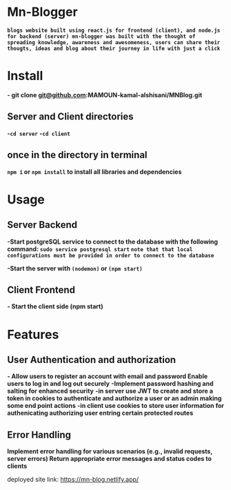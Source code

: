 # Mn-Blogger
**`blogs website built using react.js for frontend (client), and node.js for backend (server)
 mn-blogger was built with the thought of spreading knowledge, awareness and awesomeness, users can share their thougts, ideas and blog about their journey in life with just a click `**

# Install
**- git clone git@github.com:MAMOUN-kamal-alshisani/MNBlog.git**

## Server and Client directories
**-`cd server`**
**-`cd client`**

## once in the directory in terminal
**`npm i` or `npm install` to install all libraries and dependencies**

# Usage

## Server Backend
**-Start postgreSQL service to connect to the database with the following command: `sudo service postgresql start`
`note that that local configurations must be provided in order to connect to the database`** 
  
**-Start the server with `(nodemon)` or `(npm start)`**
  
## Client Frontend
**- Start the client side (npm start)**

# Features

## User Authentication and authorization 

**- Allow users to register an account with email and password
Enable users to log in and log out securely**
**-Implement password hashing and salting for enhanced security**
**-in server use JWT to create and store a token in cookies to authenticate and authorize a user or an admin making some end point actions**
**-in client use cookies to store user information for authenicating authorizing user entring certain protected routes**



## Error Handling
**Implement error handling for various scenarios (e.g., invalid requests, server errors)
Return appropriate error messages and status codes to clients**

deployed site link: https://mn-blog.netlify.app/
